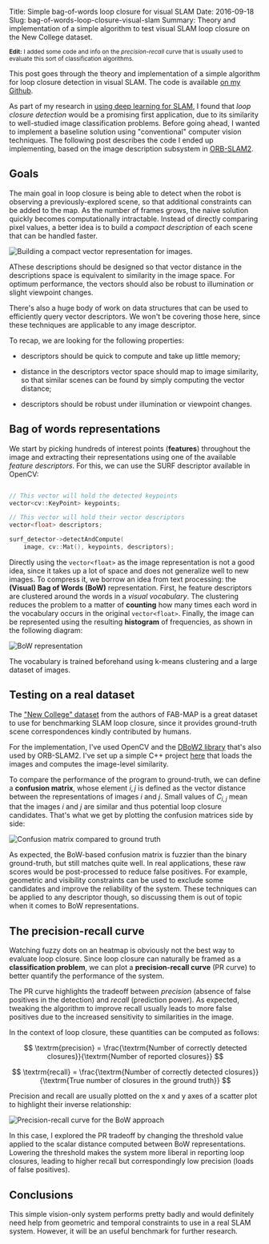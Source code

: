 Title: Simple bag-of-words loop closure for visual SLAM
Date: 2016-09-18
Slug: bag-of-words-loop-closure-visual-slam
Summary: Theory and implementation of a simple algorithm to test visual SLAM loop closure on the New College dataset.

<small>**Edit:** I added some code and info on the *precision-recall* curve that is usually used to evaluate this sort of classification algorithms.</small>

This post goes through the theory and implementation of a simple algorithm for loop closure detection in visual SLAM. The code is available [on my Github](https://github.com/nicolov/simple_slam_loop_closure).

As part of my research in [using deep learning for SLAM]({filename}/blog/2016/2016-09-15-how-can-deep-learning-help-slam.md), I found that *loop closure detection* would be a promising first application, due to its similarity to well-studied image classification problems. Before going ahead, I wanted to implement a baseline solution using "conventional" computer vision techniques. The following post describes the code I ended up implementing, based on the image description subsystem in [ORB-SLAM2](https://github.com/raulmur/ORB_SLAM2).

## Goals

The main goal in loop closure is being able to detect when the robot is observing a previously-explored scene, so that additional constraints can be added to the map. As the number of frames grows, the naive solution quickly becomes computationally intractable. Instead of directly comparing pixel values, a better idea is to build a *compact description* of each scene that can be handled faster.

<img src="{attach}image_reprs.png" class="img-center" alt="Building a compact vector representation for images." style="max-width: 600px"/>

AThese descriptions should be designed so that vector distance in the descriptions space is equivalent to similarity in the image space. For optimum performance, the vectors should also be robust to illumination or slight viewpoint changes.

There's also a huge body of work on data structures that can be used to efficiently query vector descriptors. We won't be covering those here, since these techniques are applicable to any image descriptor.

To recap, we are looking for the following properties:

- descriptors should be quick to compute and take up little memory;

- distance in the descriptors vector space should map to image similarity, so that similar scenes can be found by simply computing the vector distance;

- descriptors should be robust under illumination or viewpoint changes.


## Bag of words representations

We start by picking hundreds of interest points (**features**) throughout the image and extracting their representations using one of the available *feature descriptors*. For this, we can use the SURF descriptor available in OpenCV:

```cpp

// This vector will hold the detected keypoints
vector<cv::KeyPoint> keypoints;

// This vector will hold their vector descriptors
vector<float> descriptors;

surf_detector->detectAndCompute(
	image, cv::Mat(), keypoints, descriptors);

```

Directly using the `vector<float>` as the image representation is not a good idea, since it takes up a lot of space and does not generalize well to new images. To compress it, we borrow an idea from text processing: the **(Visual) Bag of Words (BoW)** representation. First, he feature descriptors are clustered around the words in a *visual vocabulary*. The clustering reduces the problem to a matter of **counting** how many times each word in the vocabulary occurs in the original `vector<float>`. Finally, the image can be represented using the resulting **histogram** of frequencies, as shown in the following diagram:

<img src="{attach}bag_of_words.png" class="img-center" alt="BoW representation" style="max-width: 600px"/>

The vocabulary is trained beforehand using k-means clustering and a large dataset of images.

## Testing on a real dataset

The ["New College" dataset](http://www.robots.ox.ac.uk/~mobile/IJRR_2008_Dataset/) from the authors of FAB-MAP is a great dataset to use for benchmarking SLAM loop closure, since it provides ground-truth scene correspondences kindly contributed by humans.

For the implementation, I've used OpenCV and the [DBoW2 library](https://github.com/dorian3d/DBoW2) that's also used by ORB-SLAM2. I've set up a simple C++ project [here](https://github.com/nicolov/simple_slam_loop_closure) that loads the images and computes the image-level similarity.

To compare the performance of the program to ground-truth, we can define a **confusion matrix**, whose element $i,j$ is defined as the vector distance between the representations of images $i$ and $j$. Small values of $C_{i,j}$ mean that the images $i$ and $j$ are similar and thus potential loop closure candidates. That's what we get by plotting the confusion matrices side by side:

<img src="{attach}confusion_matrix.png" class="img-center" alt="Confusion matrix compared to ground truth" style="max-width: 500px"/>

As expected, the BoW-based confusion matrix is fuzzier than the binary ground-truth, but still matches quite well. In real applications, these raw scores would be post-processed to reduce false positives. For example, geometric and visibility constraints can be used to exclude some candidates and improve the reliability of the system. These techniques can be applied to any descriptor though, so discussing them is out of topic when it comes to BoW representations.

## The precision-recall curve

Watching fuzzy dots on an heatmap is obviously not the best way to evaluate loop closure. Since loop closure can naturally be framed as a **classification problem**, we can plot a **precision-recall curve** (PR curve) to better quantify the performance of the system.

The PR curve highlights the tradeoff between *precision* (absence of false positives in the detection) and *recall* (prediction power). As expected, tweaking the algorithm to improve recall usually leads to more false positives due to the increased sensitivity to similarities in the image.

In the context of loop closure, these quantities can be computed as follows:

$$
\textrm{precision} = \frac{\textrm{Number of correctly detected closures}}{\textrm{Number of reported closures}}
$$

$$
\textrm{recall} = \frac{\textrm{Number of correctly detected closures}}{\textrm{True number of closures in the ground truth}}
$$

Precision and recall are usually plotted on the x and y axes of a scatter plot to highlight their inverse relationship:

<img src="{attach}prec_recall_curve.png" class="img-center" alt="Precision-recall curve for the BoW approach" style="max-width: 500px"/>

In this case, I explored the PR tradeoff by changing the threshold value applied to the scalar distance computed between BoW representations. Lowering the threshold makes the system more liberal in reporting loop closures, leading to higher recall but correspondingly low precision (loads of false positives).

## Conclusions

This simple vision-only system performs pretty badly and would definitely need help from geometric and temporal constraints to use in a real SLAM system. However, it will be an useful benchmark for further research.